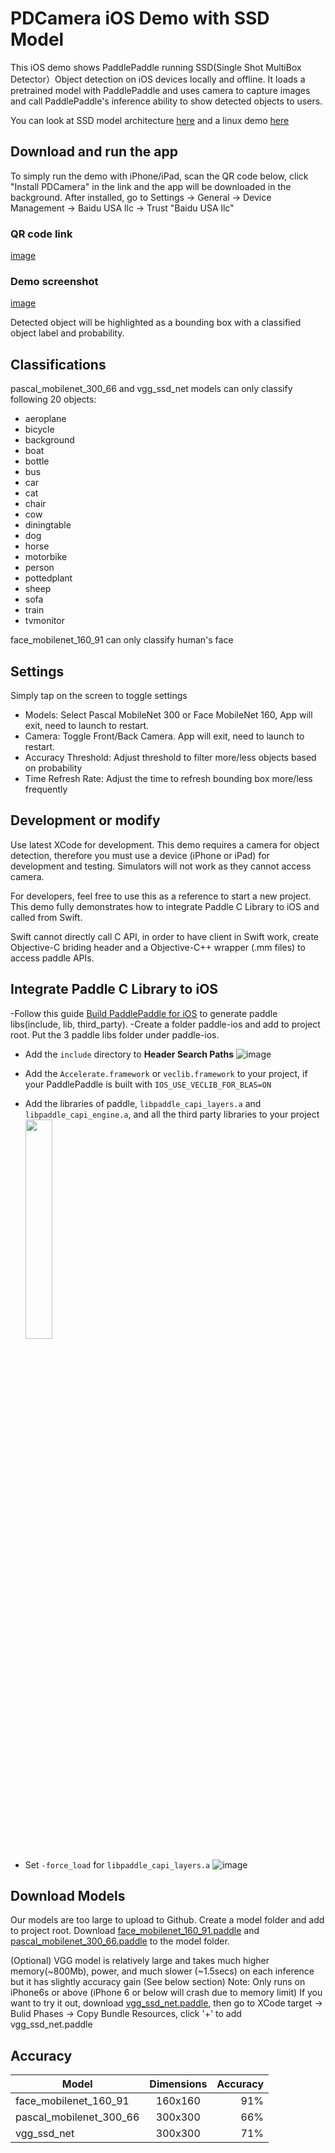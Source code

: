 # PDCamera iOS Demo with SSD Model

This iOS demo shows PaddlePaddle running SSD(Single Shot MultiBox Detector）Object detection on iOS devices locally and offline. It loads a pretrained model with PaddlePaddle and uses camera to capture images and call PaddlePaddle's inference ability to show detected objects to users.

You can look at SSD model architecture [here](https://github.com/PaddlePaddle/models/tree/develop/ssd) and a linux demo [here](https://github.com/PaddlePaddle/Mobile/tree/develop/Demo/linux)


## Download and run the app

To simply run the demo with iPhone/iPad, scan the QR code below, click "Install PDCamera" in the link and the app will be downloaded in the background.
After installed, go to Settings -> General -> Device Management -> Baidu USA llc -> Trust "Baidu USA llc"


### QR code link

[image](https://github.com/PaddlePaddle/Mobile/tree/develop/Demo/iOS/AICamera/assets/qr_code_ios.png)

### Demo screenshot

[image](https://github.com/PaddlePaddle/Mobile/tree/develop/Demo/iOS/AICamera/assets/demo_screenshot.jpg)

Detected object will be highlighted as a bounding box with a classified object label and probability.


## Classifications
pascal_mobilenet_300_66 and vgg_ssd_net models can only classify following 20 objects:

- aeroplane
- bicycle
- background
- boat
- bottle
- bus
- car
- cat
- chair
- cow
- diningtable
- dog
- horse
- motorbike
- person
- pottedplant
- sheep
- sofa
- train
- tvmonitor

face_mobilenet_160_91 can only classify human's face


## Settings

Simply tap on the screen to toggle settings

- Models: Select Pascal MobileNet 300 or Face MobileNet 160, App will exit, need to launch to restart.
- Camera: Toggle Front/Back Camera. App will exit, need to launch to restart. 
- Accuracy Threshold: Adjust threshold to filter more/less objects based on probability
- Time Refresh Rate: Adjust the time to refresh bounding box more/less frequently


## Development or modify

Use latest XCode for development. This demo requires a camera for object detection, therefore you must use a device (iPhone or iPad) for development and testing. Simulators will not work as they cannot access camera.

For developers, feel free to use this as a reference to start a new project. This demo fully demonstrates how to integrate Paddle C Library to iOS and called from Swift.

Swift cannot directly call C API, in order to have client in Swift work, create Objective-C briding header and a Objective-C++ wrapper (.mm files) to access paddle APIs.


## Integrate Paddle C Library to iOS

-Follow this guide [Build PaddlePaddle for iOS](https://github.com/PaddlePaddle/Paddle/blob/develop/doc/mobile/cross_compiling_for_ios_cn.md) to generate paddle libs(include, lib, third_party).
-Create a folder paddle-ios and add to project root. Put the 3 paddle libs folder under paddle-ios.
- Add the `include` directory to **Header Search Paths**
![image](https://user-images.githubusercontent.com/12538138/32491809-b215cf7a-c37d-11e7-87f8-3d45f07bc63e.png)

- Add the `Accelerate.framework` or `veclib.framework` to your project, if your PaddlePaddle is built with `IOS_USE_VECLIB_FOR_BLAS=ON`
- Add the libraries of paddle, `libpaddle_capi_layers.a` and `libpaddle_capi_engine.a`, and all the third party libraries to your project
    <img src="https://user-images.githubusercontent.com/12538138/32492222-2ecef414-c37f-11e7-9913-b90fc88be10f.png" width = "30%" />

- Set `-force_load` for `libpaddle_capi_layers.a`
![image](https://user-images.githubusercontent.com/12538138/32492328-8504ebae-c37f-11e7-98b5-41615519fbb3.png)


## Download Models

Our models are too large to upload to Github. Create a model folder and add to project root. Download [face_mobilenet_160_91.paddle](http://cloud.dlnel.org/filepub/?uuid=038c1dbf-08b3-42a9-b2dc-efccd63859fb) and [pascal_mobilenet_300_66.paddle](http://cloud.dlnel.org/filepub/?uuid=39c325d9-b468-4940-ba47-d50c8ec5fd5b) to the model folder.

(Optional) VGG model is relatively large and takes much higher memory(~800Mb), power, and much slower (~1.5secs) on each inference but it has slightly accuracy gain (See below section)
Note: Only runs on iPhone6s or above (iPhone 6 or below will crash due to memory limit)
If you want to try it out, download [vgg_ssd_net.paddle](http://cloud.dlnel.org/filepub/?uuid=1116a5f3-7762-44b5-82bb-9954159cb5d4), then go to
XCode target -> Bulid Phases -> Copy Bundle Resources, click '+' to add vgg_ssd_net.paddle


## Accuracy

| Model                    | Dimensions | Accuracy |
| ------------------------ |:----------:| --------:|
| face_mobilenet_160_91    | 160x160    | 91%      |
| pascal_mobilenet_300_66  | 300x300    | 66%      |
| vgg_ssd_net              | 300x300    | 71%      |

